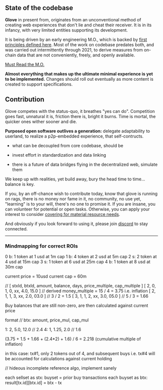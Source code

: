 
## State of the codebase

**Glove** in present from, originates from an unconventional method of creating web experiences that don't lie and cheat their receiver. It is in its infancy, with very limited entities supporting its development.

It is being driven by an early engineering M.O., which is backed by [first principles defined here](https://pint.network/t/pint-network-genesis/). Most of the work on codebase predates both, and was carried out intermittently through 2021, to derive measures from on-chain data that are not conveniently, freely, and openly available.

[Must Read the M.O.](https://pint.network/t/first-invention-mo/)

**Almost everything that makes up the ultimate minimal experience is yet to be implemented.** Changes should roll out eventually as more content is created to support specifications.


## Contribution

Glove competes with the status-quo, it breathes "yes can do". Competition goes fast, unnatural it is, friction there is, bright it burns. Time is mortal, the quicker ones wither sooner and die.

**Purposed open software outlives a generation:** delegate adaptability to userland, to realize a p2p-embedded experience, that self-contructs.

- what can be decoupled from core codebase, should be

- invest effort in standardization and data linking

- there is a future of data bridges flying in the decentralized web, simulate them

We keep up with realities, yet build away, bury the head time to time... balance is key.

If you, by an off-chance wish to contribute today, know that glove is running on rags, there is no money nor fame in it, no community, no use yet, "learning" is to your will, there's no one to promise it. If you are insane, you can volunteer for potential or open tasks. Otherwise, you can apply your interest to consider [covering for material resource needs](https://glove.fyi/manifest/).

And obviously if you look forward to using it, please join [discord](https://discord.gg/MdmM2WFH) to stay connected.


----

### Mindmapping for correct ROIs

0 b: 1 token at 1 usd at 1m cap
1 b: 4 token at 2 usd at 5m cap
2 s: 2 token at 4 usd at 15m cap
3 s: 1 token at 6 usd at 25m cap
4 b: 1 token at 8 usd at 30m cap

current price = 10usd
current cap = 60m


// [ stxId, btxId, amount, balance, days, price_multiple, cap_multiple ]
[ 2, 0, 1, 0, xx, 4.0, 15.0  ] // derived money_multiple = 15 / 4 = 3.75 i.e. inflation
[ 2, 1, 1, 3, xx, 2.0, 03.0 ] // 3 / 2 = 1.5
[ 3, 1, 1, 2, xx, 3.0, 05.0 ] // 5 / 3 = 1.66

Buy balances that are still non-zero, are then calculated against current price

format // btx: amount, price_mul, cap_mul

1: 2, 5.0, 12.0 // 2.4
4: 1, 1.25, 2.0 // 1.6

(3.75 + 1.5 + 1.66 + (2.4*2) + 1.6) / 6 = 2.218 (cumulative multiple of inflation)

in this case: tx#1, only 2 tokens out of 4, and subsequent buys i.e. tx#4 will be accounted for calculations against current holding

// hideous incomplete reference algo, implement sanely

each sellset as stx:
    buyset = prior buy transactions
    each buyset as btx:
        result[tx.id][btx.id] = btx - tx

